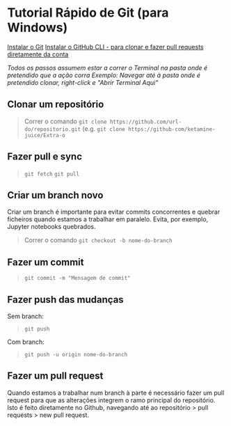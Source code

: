﻿# Tutorial Rápido de Git (para Windows)

[Instalar o Git](https://github.com/git-for-windows/git/releases/download/v2.44.0.windows.1/Git-2.44.0-64-bit.exe)
[Instalar o GitHub CLI - para clonar e fazer pull requests diretamente da conta](https://github.com/cli/cli/releases/download/v2.45.0/gh_2.45.0_windows_amd64.msi)

*Todos os passos assumem estar a correr o Terminal na pasta onde é pretendido que a ação corra*
*Exemplo: Navegar até à pasta onde é pretendido clonar, right-click e "Abrir Terminal Aqui"*

## Clonar um repositório

> Correr o comando `git clone https://github.com/url-do/repositorio.git` (e.g. `git clone https://github-com/ketamine-juice/Extra-o`

## Fazer pull e sync

> `git fetch`
> `git pull`

## Criar um branch novo

Criar um branch é importante para evitar commits concorrentes e quebrar ficheiros quando estamos a trabalhar em paralelo.
Evita, por exemplo, Jupyter notebooks quebrados. 

> Correr o comando `git checkout -b nome-do-branch`  

## Fazer um commit

> `git commit -m "Mensagem de commit"` 

## Fazer push das mudanças

Sem branch:
> `git push` 

Com branch:
> `git push -u origin nome-do-branch`
 
## Fazer um pull request

Quando estamos a trabalhar num branch à parte é necessário fazer um pull request para que as alterações integrem o ramo principal do repositório. Isto é feito diretamente no Github, navegando até ao repositório > pull requests > new pull request.
